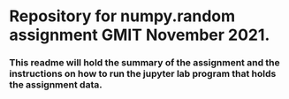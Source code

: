 # Repository for numpy.random assignment GMIT November 2021.

### This readme will hold the summary of the assignment and the instructions on how to run the jupyter lab program that holds the assignment data.
